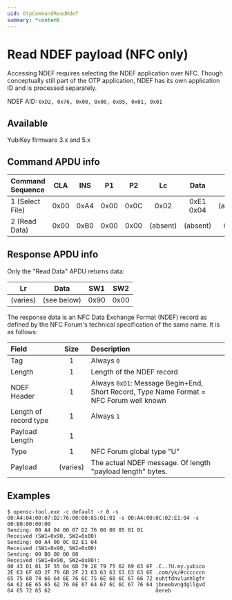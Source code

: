 ```yaml
---
uid: OtpCommandReadNdef
summary: *content
---
```


<!-- Copyright 2021 Yubico AB

Licensed under the Apache License, Version 2.0 (the "License");
you may not use this file except in compliance with the License.
You may obtain a copy of the License at

    http://www.apache.org/licenses/LICENSE-2.0

Unless required by applicable law or agreed to in writing, software
distributed under the License is distributed on an "AS IS" BASIS,
WITHOUT WARRANTIES OR CONDITIONS OF ANY KIND, either express or implied.
See the License for the specific language governing permissions and
limitations under the License. -->

# Read NDEF payload (NFC only)

Accessing NDEF requires selecting the NDEF application over NFC. Though conceptually still part of the OTP
application, NDEF has its own application ID and is processed separately.

NDEF AID: `0xD2, 0x76, 0x00, 0x00, 0x85, 0x01, 0x01`

## Available

YubiKey firmware 3.x and 5.x

## Command APDU info

| Command Sequence |  CLA  |  INS  |  P1   |  P2   |    Lc    |   Data    |    Le    |
| :--------------- | :---: | :---: | :---: | :---: | :------: | :-------: | :------: |
| 1 (Select File)  | 0x00  | 0xA4  | 0x00  | 0x0C  |   0x02   | 0xE1 0x04 | (absent) |
| 2 (Read Data)    | 0x00  | 0xB0  | 0x00  | 0x00  | (absent) | (absent)  |   0x00   |

## Response APDU info

Only the "Read Data" APDU returns data:

|    Lr    |    Data     |  SW1  |  SW2  |
| :------: | :---------: | :---: | :---: |
| (varies) | (see below) | 0x90  | 0x00  |

The response data is an NFC Data Exchange Format (NDEF) record as defined by the NFC Forum's technical
specification of the same name. It is as follows:

| Field                 |   Size   | Description                                                                             |
| :-------------------- | :------: | :-------------------------------------------------------------------------------------- |
| Tag                   |    1     | Always `0`                                                                              |
| Length                |    1     | Length of the NDEF record                                                               |
| NDEF Header           |    1     | Always `0xD1`: Message Begin+End, Short Record, Type Name Format = NFC Forum well known |
| Length of record type |    1     | Always `1`                                                                              |
| Payload Length        |    1     |                                                                                         |
| Type                  |    1     | NFC Forum global type "U"                                                               |
| Payload               | (varies) | The actual NDEF message. Of length "payload length" bytes.                              |

## Examples

```shell
$ opensc-tool.exe -c default -r 0 -s 00:A4:04:00:07:D2:76:00:00:85:01:01 -s 00:A4:00:0C:02:E1:04 -s 00:B0:00:00:00
Sending: 00 A4 04 00 07 D2 76 00 00 85 01 01
Received (SW1=0x90, SW2=0x00)
Sending: 00 A4 00 0C 02 E1 04
Received (SW1=0x90, SW2=0x00)
Sending: 00 B0 00 00 00
Received (SW1=0x90, SW2=0x00):
00 43 D1 01 3F 55 04 6D 79 2E 79 75 62 69 63 6F .C..?U.my.yubico
2E 63 6F 6D 2F 79 6B 2F 23 63 63 63 63 63 63 6E .com/yk/#ccccccn
65 75 68 74 66 64 6E 76 6C 75 6E 68 6C 67 66 72 euhtfdnvlunhlgfr
6A 62 6E 65 65 62 76 6E 67 64 67 6C 6C 67 76 64 jbneebvngdgllgvd
64 65 72 65 62                                  dereb
```
